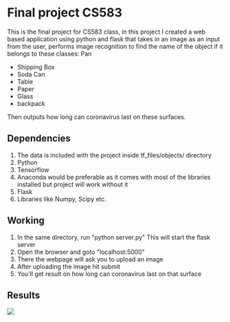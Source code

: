 # Final project CS583
This is the final project for CS583 class, in this project I created a web based application using python and flask that takes in an image as an input from the user, performs image recognition to find the name of the object if it belongs to these classes:
Pan
<ul>
<li>Shipping Box</li>
<li>Soda Can</li>
<li>Table</li>
<li>Paper</li>
<li>Glass</li>
<li>backpack</li>
</ul>
Then outputs how long can coronavirus last on these surfaces.

## Dependencies
1. The data is included with the project inside tf_files/objects/ directory
2. Python
3. Tensorflow
4. Anaconda would be preferable as it comes with most of the libraries installed but project will work without it
5. Flask
6. Libraries like Numpy, Scipy etc.

## Working
1. In the same directory, run "python server.py" This will start the flask server
2. Open the browser and goto "localhost:5000"
3. There the webpage will ask you to upload an image
4. After uploading the image hit submit
5. You'll get result on how long can coronavirus last on that surface

## Results
<img src = "https://ibb.co/yhtGv5y">

